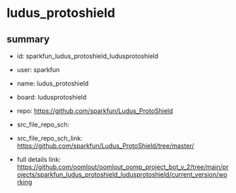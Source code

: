 # ludus_protoshield
 
## summary 
* id: sparkfun_ludus_protoshield_ludusprotoshield
* user: sparkfun
* name: ludus_protoshield
* board: ludusprotoshield
* repo: https://github.com/sparkfun/Ludus_ProtoShield



* src_file_repo_sch: 
* src_file_repo_sch_link: https://github.com/sparkfun/Ludus_ProtoShield/tree/master/
* full details link: https://github.com/oomlout/oomlout_oomp_project_bot_v_2/tree/main/projects/sparkfun_ludus_protoshield_ludusprotoshield/current_version/working  







